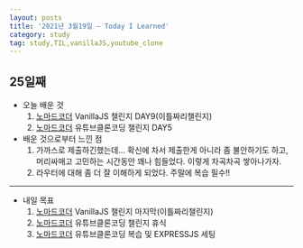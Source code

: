 ```yaml
---
layout: posts
title: '2021년 3월19일 — Today I Learned'
category: study
tag: study,TIL,vanillaJS,youtube_clone
---
```


## 25일째

- 오늘 배운 것
  1. [노마드코더][1] VanillaJS 챌린지 DAY9(이틀짜리챌린지)
  2. [노마드코더][1] 유튜브클론코딩 챌린지 DAY5
     <br>
- 배운 것으로부터 느낀 점
  1. 가까스로 제출하긴했는데... 확신에 차서 제출한게 아니라 좀 불안하기도 하고, 머리싸매고 고민하는 시간동안 꽤나 힘들었다. 이렇게 차곡차곡 쌓아나가자.
  2. 라우터에 대해 좀 더 잘 이해하게 되었다. 주말에 복습 필수!!

---

- 내일 목표
  1. [노마드코더][1] VanillaJS 챌린지 마지막(이틀짜리챌린지)
  2. [노마드코더][1] 유튜브클론코딩 챌린지 휴식
  3. [노마드코더][1] 유튜브클론코딩 복습 및 EXPRESSJS 세팅

[1]: https://nomadcoders.co/ '노마드코더'
